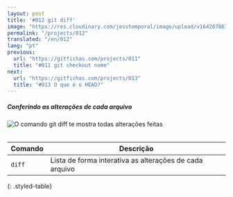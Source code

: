 ```yaml
---
layout: post
title: '#012 git diff'
image: "https://res.cloudinary.com/jesstemporal/image/upload/v1642878672/gitfichas/pt/012/thumbnail_ub3xwt.jpg"
permalink: "/projects/012"
translated: "/en/012"
lang: "pt"
previous:
  url: "https://gitfichas.com/projects/011"
  title: "#011 git checkout nome"
next:
  url: "https://gitfichas.com/projects/013"
  title: "#013 O que é o HEAD?"
---
```

##### Conferindo as alterações de cada arquivo

<img alt="O comando git diff te mostra todas alterações feitas" src="https://res.cloudinary.com/jesstemporal/image/upload/v1642878672/gitfichas/pt/012/full_gjzudx.jpg"><br><br>

| Comando | Descrição |
|---------|-------------|
| `diff` | Lista de forma interativa as alterações de cada arquivo |
{: .styled-table}
